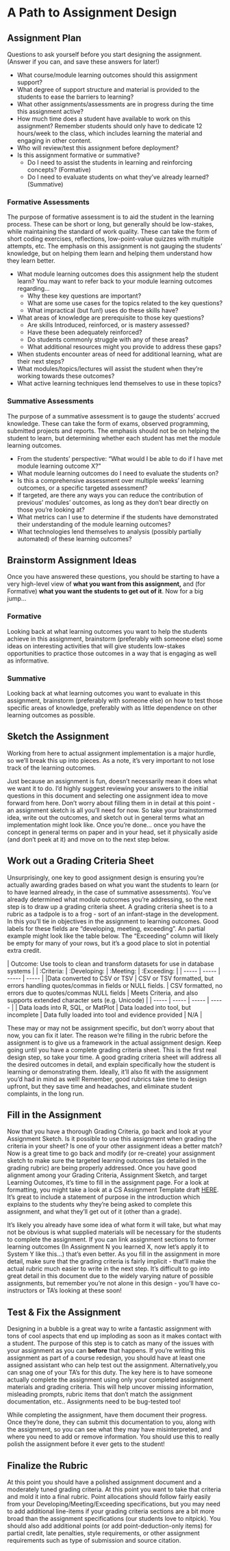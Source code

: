 # A Path to Assignment Design

## Assignment Plan
Questions to ask yourself before you start designing the assignment. (Answer if you can, and save these answers for later!)

- What course/module learning outcomes should this assignment support?
- What degree of support structure and material is provided to the students to ease the barriers to learning? 
- What other assignments/assessments are in progress during the time this assignment active?
- How much time does a student have available to work on this assignment? Remember students should only have to dedicate 12 hours/week to the class, which includes learning the material and engaging in other content.
- Who will review/test this assignment before deployment?
- Is this assignment formative or summative? 
  - Do I need to assist the students in learning and reinforcing concepts? (Formative)
  - Do I need to evaluate students on what they’ve already learned? (Summative)

### Formative Assessments
The purpose of formative assessment is to aid the student in the learning process. These can be short or long, but generally should be low-stakes, while maintaining the standard of work quality. These can take the form of short coding exercises, reflections, low-point-value quizzes with multiple attempts, etc.  The emphasis on this assignment is not gauging the students’ knowledge, but on helping them learn and helping them understand how they learn better.
- What module learning outcomes does this assignment help the student learn?
You may want to refer back to your module learning outcomes regarding…
  - Why these key questions are important?
  - What are some use cases for the topics related to the key questions?
  - What impractical (but fun!) uses do these skills have?
- What areas of knowledge are prerequisite to those key questions?
  - Are skills Introduced, reinforced, or is mastery assessed?
  - Have these been adequately reinforced? 
  - Do students commonly struggle with any of these areas?
  - What additional resources might you provide to address these gaps?
- When students encounter areas of need for additional learning, what are their next steps?
- What modules/topics/lectures will assist the student when they’re working towards these outcomes?
- What active learning techniques lend themselves to use in these topics?

### Summative Assessments
The purpose of a summative assessment is to gauge the students’ accrued knowledge.  These can take the form of exams, observed programming, submitted projects and reports. The emphasis should not be on helping the student to learn, but determining whether each student has met the module learning outcomes.
- From the students’ perspective: “What would I be able to do if I have met module learning outcome X?”
- What module learning outcomes do I need to evaluate the students on?
- Is this a comprehensive assessment over multiple weeks’ learning outcomes, or a specific targeted assessment?
- If targeted, are there any ways you can reduce the contribution of previous’ modules’ outcomes, as long as they don’t bear directly on those you’re looking at?
- What metrics can I use to determine if the students have demonstrated their understanding of the module learning outcomes? 
- What technologies lend themselves to analysis (possibly partially automated) of these learning outcomes?

## Brainstorm Assignment Ideas
Once you have answered these questions, you should be starting to have a very high-level view of **what you want from this assignment,** and (for Formative) **what you want the students to get out of it**.  Now for a big jump...

### Formative
Looking back at what learning outcomes you want to help the students achieve in this assignment, brainstorm (preferably with someone else) some ideas on interesting activities that will give students low-stakes opportunities to practice those outcomes in a way that is engaging as well as informative.  

### Summative
Looking back at what learning outcomes you want to evaluate in this assignment, brainstorm (preferably with someone else) on how to test those specific areas of knowledge, preferably with as little dependence on other learning outcomes as possible.

## Sketch the Assignment

Working from here to actual assignment implementation is a major hurdle, so we’ll break this up into pieces. As a note, it’s very important to not lose track of the learning outcomes.

Just because an assignment is fun, doesn’t necessarily mean it does what we want it to do.  I’d highly suggest reviewing your answers to the initial questions in this document and selecting one assignment idea to move forward from here. Don’t worry about filling them in in detail at this point - an assignment sketch is all you’ll need for now. So take your brainstormed idea, write out the outcomes, and sketch out in general terms what an implementation might look like.  Once you’re done… once you have the concept in general terms on paper and in your head, set it physically aside (and don’t peek at it) and move on to the next step below.

## Work out a Grading Criteria Sheet
Unsurprisingly, one key to good assignment design is ensuring you’re actually awarding grades based on what you want the students to learn (or to have learned already, in the case of summative assessments). You’ve already determined what module outcomes you’re addressing, so the next step is to draw up a grading criteria sheet.  A grading criteria sheet is to a rubric as a tadpole is to a frog - sort of an infant-stage in the development. In this you’ll tie in objectives in the assignment to learning outcomes.  Good labels for these fields are “developing, meeting, exceeding”. An partial example might look like the table below. The “Exceeding” column will likely be empty for many of your rows, but it’s a good place to slot in potential extra credit.


| Outcome: Use tools to clean and transform datasets for use in database systems |
| :Criteria: | :Developing: | :Meeting: | :Exceeding: | 
| ----- | ----- | ----- | ----- |
|Data converted to CSV or TSV | CSV or TSV formatted, but errors handling quotes/commas in fields or NULL fields. | CSV formatted, no errors due to quotes/commas NULL fields | Meets Criteria, and also supports extended character sets (e.g. Unicode) |
| ----- | ----- | ----- | ----- |
| Data loads into R, SQL, or MatPlot | Data loaded into tool, but incomplete | Data fully loaded into tool and evidence provided | N/A |

These may or may not be assignment specific, but don’t worry about that now, you can fix it later. The reason we’re filling in the rubric before the assignment is to give us a framework in the actual assignment design. Keep going until you have a complete grading criteria sheet. This is the first real design step, so take your time.  A good grading criteria sheet will address all the desired outcomes in detail, and explain specifically how the student is learning or demonstrating them. Ideally, it’ll also fit with the assignment you’d had in mind as well!  Remember, good rubrics take time to design upfront, but they save time and headaches, and eliminate student complaints, in the long run.

## Fill in the Assignment
Now that you have a thorough Grading Criteria, go back and look at your Assignment Sketch.  Is it possible to use this assignment when grading the criteria in your sheet? Is one of your other assignment ideas a better match?  Now is a great time to go back and modify (or re-create) your assignment sketch to make sure the targeted learning outcomes (as detailed in the grading rubric) are being properly addressed.  Once you have good alignment among your Grading Criteria, Assignment Sketch, and target Learning Outcomes, it’s time to fill in the assignment page. For a look at formatting, you might take a look at a CS Assignment Template draft [HERE](https://beav.es/ZgS "CS Assignment Template Draft"). It’s great to include a statement of purpose in the introduction which explains to the students why they’re being asked to complete this assignment, and what they’ll get out of it (other than a grade).

It’s likely you already have some idea of what form it will take, but what may not be obvious is what supplied materials will be necessary for the students to complete the assignment.  If you can link assignment sections to former learning outcomes (In Assignment N you learned X, now let’s apply it to System Y like this…) that’s even better.  As you fill in the assignment in more detail, make sure that the grading criteria is fairly implicit - that’ll make the actual rubric much easier to write in the next step.  It’s difficult to go into great detail in this document due to the widely varying nature of possible assignments, but remember you’re not alone in this design - you’ll have co-instructors or TA’s looking at these soon!


## Test & Fix the Assignment
Designing in a bubble is a great way to write a fantastic assignment with tons of cool aspects that end up imploding as soon as it makes contact with a student.  The purpose of this step is to catch as many of the issues with your assignment as you can **before** that happens. If you’re writing this assignment as part of a course redesign, you should have at least one assigned assistant who can help test out the assignment. Alternatively,you can snag one of your TA’s for this duty. The key here is to have someone actually complete the assignment using only your completed assignment materials and grading criteria.  This will help uncover missing information, misleading prompts, rubric items that don’t match the assignment documentation, etc..  Assignments need to be bug-tested too!

While completing the assignment, have them document their progress.  Once they’re done, they can submit this documentation to you, along with the assignment, so you can see what they may have misinterpreted, and where you need to add or remove information.  You should use this to really polish the assignment before it ever gets to the student!


## Finalize the Rubric  
At this point you should have a polished assignment document and a moderately tuned grading criteria.  At this point you want to take that criteria and mold it into a final rubric.  Point allocations should follow fairly easily from your Developing/Meeting/Exceeding specifications, but you may need to add additional line-items if your grading criteria sections are a bit more broad than the assignment specifications (our students love to nitpick).  You should also add additional points (or add point-deduction-only items) for partial credit, late penalties, style requirements, or other assignment requirements such as type of submission and source citation.
